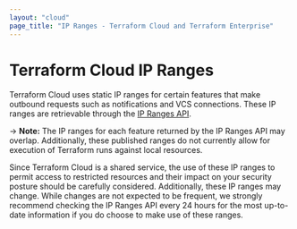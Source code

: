 ```yaml
---
layout: "cloud"
page_title: "IP Ranges - Terraform Cloud and Terraform Enterprise"
---
```


# Terraform Cloud IP Ranges

Terraform Cloud uses static IP ranges for certain features that make outbound requests such as notifications and VCS connections. These IP ranges are retrievable through the [IP Ranges API](../api/ip-ranges.html).

-> **Note:** The IP ranges for each feature returned by the IP Ranges API may overlap. Additionally, these published ranges do not currently allow for execution of Terraform runs against local resources.

Since Terraform Cloud is a shared service, the use of these IP ranges to permit access to restricted resources and their impact on your security posture should be carefully considered. Additionally, these IP ranges may change. While changes are not expected to be frequent, we strongly recommend checking the IP Ranges API every 24 hours for the most up-to-date information if you do choose to make use of these ranges.
